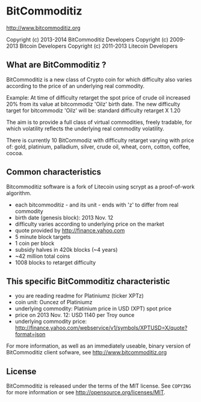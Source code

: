 BitCommoditiz
================================

http://www.bitcommoditiz.org

Copyright (c) 2013-2014 BitCommoditiz Developers
Copyright (c) 2009-2013 Bitcoin Developers
Copyright (c) 2011-2013 Litecoin Developers

What are BitCommoditiz ?
----------------
BitCommoditiz is a new class of Crypto coin for which difficulty also varies according to the price of an underlying real commodity.

Example: At time of difficulty retarget the spot price of crude oil increased 20% from its value at bitcommodiz 'Oilz' birth date.
The new difficulty target for bitcommodiz 'Oilz' will be: standard difficulty retarget X 1.20 

The aim is to provide a full class of virtual commodities, freely tradable, for which volatility reflects the underlying real commodity volatility.

There is currently 10 BitCommodiz with difficulty retarget varying with price of: gold, platinium, palladium, silver, crude oil, wheat, corn, cotton, coffee, cocoa.

Common characteristics
----------------
Bitcommoditiz software is a fork of Litecoin using scrypt as a proof-of-work algorithm.
 - each bitcommoditiz - and its unit - ends with 'z' to differ from real commodity 
 - birth date (genesis block): 2013 Nov. 12
 - difficulty varies according to underlying price on the market
 - quote provided by http://finance.yahoo.com
 - 5 minute block targets
 - 1 coin per block
 - subsidy halves in 420k blocks (~4 years)
 - ~42 million total coins
 - 1008 blocks to retarget difficulty


This specific BitCommoditiz characteristic
----------------
 - you are reading readme for Platiniumz (ticker XPTz)
 - coin unit: Ouncez of Platiniumz
 - underlying commodity: Platinium price in USD (XPT) spot price
 - price on 2013 Nov. 12: USD 1140 per Troy ounce
 - underlying commodity price: http://finance.yahoo.com/webservice/v1/symbols/XPTUSD=X/quote?format=json

For more information, as well as an immediately useable, binary version of BitCommoditiz client sofware, see http://www.bitcommoditiz.org

License
-------

BitCommoditiz is released under the terms of the MIT license. See `COPYING` for more
information or see http://opensource.org/licenses/MIT.

